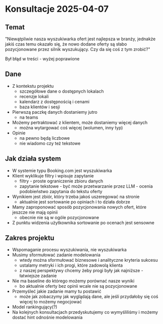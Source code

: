 # Konsultacje 2025-04-07

## Temat

"Niewątpliwie nasza wyszukiwarka ofert jest najlepsza w branży, jednakże jakiś czas temu okazało się, że nowo dodane oferty są słabo pozycjonowane przez silnik wyszukujący. Czy da się coś z tym zrobić?"

Był błąd w treści - wyżej poprawione

## Dane

* Z kontekstu projektu
  * szczegółowe dane o dostępnych lokalach
  * recenzje lokali
  * kalendarz z dostępnością i cenami
  * baza klientów i sesji
* Pierwszą paczkę danych dostaniemy jutro
  * na teams
* Możemy pertraktować z klientem, może dostaniemy więcej danych
  * można wytargować coś więcej (wolumen, inny typ)
* Opinie
  * na pewno będą liczbowe
  * nie wiadomo czy też tekstowe

## Jak działa system

* W systemie typu Booking.com jest wyszukiwarka
* Klient wyklikuje filtry i wpisuje zapytanie
  * filtry - proste ograniczenie zbioru danych
  * zapytanie tekstowe - być może przetwarzanie przez LLM - ocenia podobieństwo zapytania do tekstu oferty
* Wynikiem jest zbiór, który trzeba jakoś uszeregować na stronie
  * aktualnie jest sortowanie po opiniach i to działa dobrze
* Mamy zaproponować sposób pozycjonowania nowych ofert, które jeszcze nie mają opinii
  * obecnie nie są w ogóle pozycjonowane
* Z punktu widzenia użytkownika sortowanie po ocenach jest sensowne

## Zakres projektu

* Wspomaganie procesu wyszukiwania, nie wyszukiwarka
* Musimy sformułować zadanie modelowania
  * wtedy można sformułować biznesowe i analityczne kryteria sukcesu
  * ustalamy metryki i ich progi, które zadowolą klienta
  * z naszej perspektywy chcemy żeby progi były jak najniższe - łatwiejsze zadanie
* Nie ma baseline do którego możemy porównać nasze wyniki
  * bo aktualnie oferty bez opinii wcale nie są pozycjonowane
* Przemyśleć jakie zadanie mamy tu postawić
  * może jak zobaczymy jak wyglądają dane, ale jeśli przydałoby się coś więcej to możemy negocjować
* Model rankingujący(?)
* Na kolejnych konsultacjach przedyskutujemy co wymyśliliśmy i możemy dostać hint odnośnie modelowania

